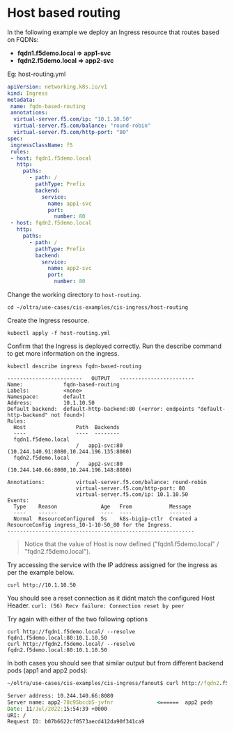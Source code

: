 # Host based routing
In the following example we deploy an Ingress resource that routes based on FQDNs:

- **fqdn1.f5demo.local => app1-svc**
- **fqdn2.f5demo.local => app2-svc**


Eg: host-routing.yml
```yml
apiVersion: networking.k8s.io/v1
kind: Ingress
metadata:
 name: fqdn-based-routing
 annotations:
  virtual-server.f5.com/ip: "10.1.10.50"
  virtual-server.f5.com/balance: "round-robin"
  virtual-server.f5.com/http-port: "80"
spec:
 ingressClassName: f5
 rules:
 - host: fqdn1.f5demo.local
   http:
     paths:
       - path: /
         pathType: Prefix
         backend:
           service:
             name: app1-svc
             port:
               number: 80
 - host: fqdn2.f5demo.local
   http:
     paths:
       - path: /
         pathType: Prefix
         backend:
           service:
             name: app2-svc
             port:
               number: 80

```

Change the working directory to `host-routing`.
```
cd ~/oltra/use-cases/cis-examples/cis-ingress/host-routing
```

Create the Ingress resource.
```
kubectl apply -f host-routing.yml
```

Confirm that the Ingress is deployed correctly. Run the describe command to get more information on the ingress.
```
kubectl describe ingress fqdn-based-routing

------------------------   OUTPUT   ------------------------
Name:             fqdn-based-routing
Labels:           <none>
Namespace:        default
Address:          10.1.10.50
Default backend:  default-http-backend:80 (<error: endpoints "default-http-backend" not found>)
Rules:
  Host                Path  Backends
  ----                ----  --------
  fqdn1.f5demo.local  
                      /   app1-svc:80 (10.244.140.91:8080,10.244.196.135:8080)
  fqdn2.f5demo.local  
                      /   app2-svc:80 (10.244.140.66:8080,10.244.196.148:8080)

Annotations:          virtual-server.f5.com/balance: round-robin
                      virtual-server.f5.com/http-port: 80
                      virtual-server.f5.com/ip: 10.1.10.50
Events:
  Type    Reason              Age   From            Message
  ----    ------              ----  ----            -------
  Normal  ResourceConfigured  5s    k8s-bigip-ctlr  Created a ResourceConfig ingress_10-1-10-50_80 for the Ingress.
------------------------------------------------------------
```

> Notice that the value of Host is now defined ("fqdn1.f5demo.local" / "fqdn2.f5demo.local").


Try accessing the service with the IP address assigned for the ingress as per the example below. 
```
curl http://10.1.10.50
```

You should see a reset connection as it didnt match the configured Host Header.
`curl: (56) Recv failure: Connection reset by peer`

Try again with either of the two following options
```
curl http://fqdn1.f5demo.local/ --resolve fqdn1.f5demo.local:80:10.1.10.50
curl http://fqdn2.f5demo.local/ --resolve fqdn2.f5demo.local:80:10.1.10.50
```

In both cases you should see that similar output but from different backend pods (app1 and app2 pods):

```cmd
~/oltra/use-cases/cis-examples/cis-ingress/fanout$ curl http://fqdn2.f5demo.local/ --resolve fqdn2.f5demo.local:80:10.1.10.50

Server address: 10.244.140.66:8080
Server name: app2-78c95bccb5-jvfnr              <======  app2 pods
Date: 11/Jul/2022:15:54:39 +0000
URI: /      
Request ID: b07b6622cf0573aecd412da90f341ca9
```

